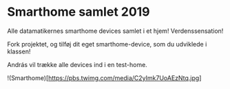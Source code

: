 # Smarthome samlet 2019

Alle datamatikernes smarthome devices samlet i et hjem! Verdenssensation!

Fork projektet, og tilføj dit eget smarthome-device, som du udviklede i klassen!

András vil trække alle devices ind i en test-home.

!(Smarthome)[https://pbs.twimg.com/media/C2yImk7UoAEzNtq.jpg]
